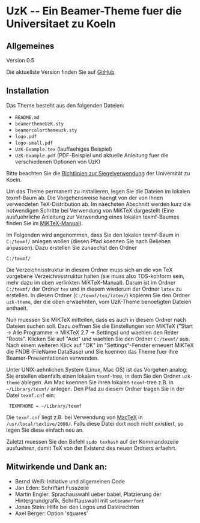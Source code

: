 UzK -- Ein Beamer-Theme fuer die Universitaet zu Koeln
======================================================

Allgemeines
-----------

Version 0.5

Die aktuellste Version finden Sie auf
[GitHub](http://solstice.github.com/uzk-theme).

Installation
------------

Das Theme besteht aus den folgenden Dateien:

- `README.md`
- `beamerthemeUzK.sty`
- `beamercolorthemeuzk.sty`
- `logo.pdf`
- `logo-small.pdf`
- `UzK-Example.tex` (lauffaehiges Beispiel)
- `UzK-Example.pdf` (PDF-Beispiel und aktuelle Anleitung fuer die
  verschiedenen Optionen von UzK)

Bitte beachten Sie die [Richtlinien zur Siegelverwendung](http://kommunikation-marketing.uni-koeln.de/marketing/corporate_design/siegelverwendung_logo_der_universitaet/index_ger.html)
der Universität zu Koeln.

Um das Theme permanent zu installieren, legen Sie die Dateien im lokalen
texmf-Baum ab. Die Vorgehensweise haengt von der von Ihnen verwendeten
TeX-Distribution ab. Im naechsten Abschnitt werden kurz die notwendigen
Schritte bei Verwendung von MiKTeX dargestellt (Eine ausfuehrliche Anleitung
zur Verwendung eines lokalen texmf-Baumes finden Sie im
[MiKTeX-Manual](http://docs.miktex.org/manual/localadditions.html)).

Im Folgenden wird angenommen, dass Sie den lokalen texmf-Baum in `C:/texmf/`
anlegen wollen (diesen Pfad koennen Sie nach Belieben anpassen). Dazu
erstellen Sie zunaechst den Ordner

    C:/texmf/

Die Verzeichnisstruktur in diesem Ordner muss sich an die von TeX vorgebene
Verzeichnisstruktur halten (sie muss also TDS-konform sein, mehr dazu im oben
verlinkten MiKTeX-Manual). Darum ist im Ordner `C:/texmf/` der Ordner `tex`
und in diesem wiederum der Ordner `latex` zu erstellen. In diesen Ordner
(`C:/texmf/tex/latex/`) kopieren Sie den Ordner `uzk-theme`, der die oben
erwaehnten, vom UzK-Theme benoetigten Dateien enthaelt.

Nun muessen Sie MiKTeX mitteilen, dass es auch in diesem Ordner nach Dateien
suchen soll. Dazu oeffnen Sie die Einstellungen von MiKTeX ("Start -> Alle
Programme -> MiKTeX 2.7 -> Settings) und waehlen den Reiter "Roots". Klicken
Sie auf "Add" und waehlen Sie den Ordner `C:/texmf/` aus. Nach einem weiteren
Klick auf "OK" im "Settings"-Fenster erneuert MiKTeX die FNDB (FileName
DataBase) und Sie koennen das Theme fuer Ihre Beamer-Praesentationen
verwenden.

Unter UNIX-aehnlichen System (Linux, Mac OS) ist das Vorgehen analog: Sie
erstellen ebenfalls einen lokalen `texmf`-tree, in dem Sie den Ordner
`uzk-theme` ablegen. Am Mac koennen Sie ihren lokalen `texmf`-tree z.B. in
`~/Library/texmf/` anlegen. Den Pfad zu diesem Ordner tragen Sie in der Datei
`texmf.cnf` ein:

     TEXMFHOME = ~/Library/texmf

Die `texmf.cnf` liegt z.B. bei Verwendung von [MacTeX](https://www.tug.org/mactex/)
in `/usr/local/texlive/2008/`. Falls diese Datei dort noch nicht existiert, so
legen Sie diese einfach neu an.

Zuletzt muessen Sie den Befehl `sudo texhash` auf der Kommandozeile ausfuehren,
damit TeX von der Existenz des neuen Ordners erfaehrt.

Mitwirkende und Dank an:
------------------------

- Bernd Weiß: Initiative und allgemeinen Code
- Jan Eden: Schriftart Fusszeile
- Martin Engler: Sprachauswahl ueber babel, Platzierung der
  Hintergrundgrafik, Schriftauswahl mit `setbeamerfont`
- Jonas Stein: Hilfe bei den Logos und Dateirechten
- Axel Berger: Option 'squares'
